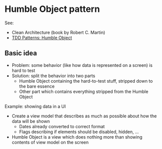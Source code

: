 # Humble Object pattern

See:

- Clean Architecture (book by Robert C. Martin)
- [TDD Patterns: Humble Object](https://ieftimov.com/post/tdd-humble-object/)

## Basic idea

- Problem: some behavior (like how data is represented on a screen) is hard to test
- Solution: split the behavior into two parts
  - Humble Object containing the hard-to-test stuff, stripped down to the bare essence
  - Other part which contains everything stripped from the Humble Object

Example: showing data in a UI

- Create a view model that describes as much as possible about how the data will be shown
  - Dates already converted to correct format
  - Flags describing if elements should be disabled, hidden, ...
- Humble Object is a view which does nothing more than showing contents of view model on the screen